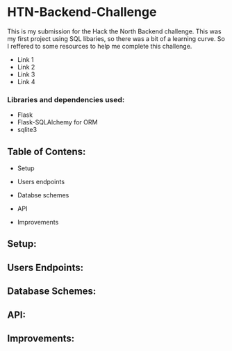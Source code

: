 # HTN-Backend-Challenge
This is my submission for the Hack the North Backend challenge. 
This was my first project using SQL libaries, so there was a bit of a learning curve. So I reffered to some resources to help me complete this challenge. 
- Link 1
- Link 2
- Link 3
- Link 4

### Libraries and dependencies used:
- Flask
- Flask-SQLAlchemy for ORM
- sqlite3 

## Table of Contens:
- Setup

- Users endpoints

- Databse schemes

- API

- Improvements

## Setup:


## Users Endpoints:


## Database Schemes:


## API:


## Improvements:
